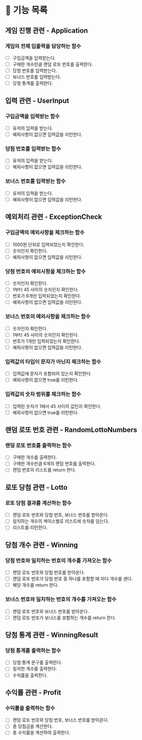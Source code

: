 # 📌 기능 목록

## 게임 진행 관련 - Application
### 게임의 전체 입출력을 담당하는 함수
- [ ] 구입금액을 입력받는다.
- [ ] 구매한 개수만큼 랜덤 로또 번호를 출력한다.
- [ ] 당첨 번호를 입력받는다.
- [ ] 보너스 번호를 입력받는다.
- [ ] 당첨 통계를 출력한다.

## 입력 관련 - UserInput
### 구입금액을 입력받는 함수
- [ ] 유저의 입력을 받는다. 
- [ ] 예외사항이 없으면 입력값을 리턴한다.

### 당첨 번호를 입력받는 함수
- [ ] 유저의 입력을 받는다.
- [ ] 예외사항이 없으면 입력값을 리턴한다.

### 보너스 번호를 입력받는 함수
- [ ] 유저의 입력을 받는다.
- [ ] 예외사항이 없으면 입력값을 리턴한다.

## 예외처리 관련 - ExceptionCheck
### 구입금액의 예외사항을 체크하는 함수
- [ ] 1000원 단위로 입력되었는지 확인한다.
- [ ] 숫자인지 확인한다.
- [ ] 예외사항이 없으면 입력값을 리턴한다.

### 당첨 번호의 예외사항을 체크하는 함수
- [ ] 숫자인지 확인한다.
- [ ] 1부터 45 사이의 숫자인지 확인한다.
- [ ] 번호가 6개만 입력되었는지 확인한다.
- [ ] 예외사항이 없으면 입력값을 리턴한다.

### 보너스 번호의 예외사항을 체크하는 함수
- [ ] 숫자인지 확인한다.
- [ ] 1부터 45 사이의 숫자인지 확인한다.
- [ ] 번호가 1개만 입력되었는지 확인한다.
- [ ] 예외사항이 없으면 입력값을 리턴한다.

### 입력값의 타입이 문자가 아닌지 체크하는 함수
- [ ] 입력값에 문자가 포함되어 있는지 확인한다.
- [ ] 예외사항이 없으면 true를 리턴한다.

### 입력값의 숫자 범위를 체크하는 함수
- [ ] 입력된 숫자가 1에서 45 사이의 값인지 확인한다.
- [ ] 예외사항이 없으면 true를 리턴한다.

## 랜덤 로또 번호 관련 - RandomLottoNumbers
### 랜덤 로또 번호를 출력하는 함수
- [ ] 구매한 개수를 출력한다.
- [ ] 구매한 개수만큼 6개의 랜덤 번호를 출력한다.
- [ ] 랜덤 번호의 리스트를 return 한다.

## 로또 당첨 관련 - Lotto
### 로또 당첨 결과를 계산하는 함수
- [ ] 랜덤 로또 번호와 당첨 번호, 보너스 번호를 받아온다.
- [ ] 일치하는 개수의 케이스별로 리스트에 숫자를 담는다.
- [ ] 리스트를 리턴한다.

## 당첨 개수 관련 - Winning
### 당첨 번호와 일치하는 번호의 개수를 가져오는 함수
- [ ] 랜덤 로또 번호와 당첨 번호를 받아온다.
- [ ] 랜덤 로또 번호가 당첨 번호 중 하나를 포함할 때 마다 개수를 센다.
- [ ] 해당 개수를 return 한다.

### 보너스 번호와 일치하는 번호의 개수를 가져오는 함수
- [ ] 랜덤 로또 번호와 보너스 번호를 받아온다.
- [ ] 랜덤 로또 번호가 보너스를 포함하는 개수를 return 한다.

## 당첨 통계 관련 - WinningResult
### 당첨 통계를 출력하는 함수
- [ ] 당첨 통계 문구를 출력한다.
- [ ] 일치한 개수를 출력한다.
- [ ] 수익률을 출력한다.

## 수익률 관련 - Profit
### 수익률을 출력하는 함수
- [ ] 랜덤 로또 번호와 당첨 번호, 보너스 번호를 받아온다.
- [ ] 총 당첨금을 계산한다.
- [ ] 총 수익률을 계산하여 출력한다.